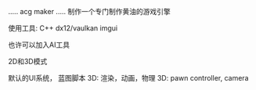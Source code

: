 .....
acg maker
.....
制作一个专门制作黄油的游戏引擎

使用工具:
C++
dx12/vaulkan
imgui

也许可以加入AI工具

2D和3D模式

默认的UI系统， 蓝图脚本
3D: 渲染，动画，物理
3D: pawn controller, camera
